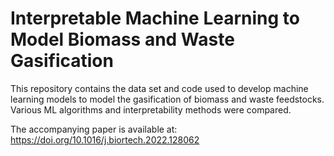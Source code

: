 # Interpretable Machine Learning to Model Biomass and Waste Gasification

This repository contains the data set and code used to develop machine learning models to model the gasification of biomass and waste feedstocks.
Various ML algorithms and interpretability methods were compared.

The accompanying paper is available at: https://doi.org/10.1016/j.biortech.2022.128062

